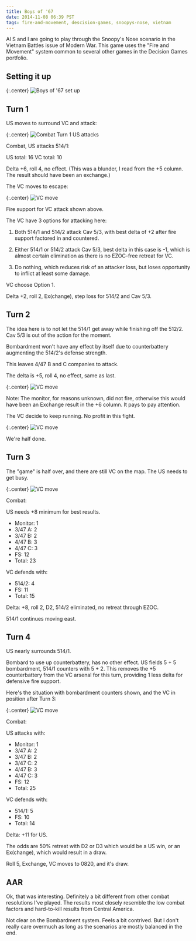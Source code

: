 ```yaml
---
title: Boys of '67
date: 2014-11-08 06:39 PST
tags: fire-and-movement, descision-games, snoopys-nose, vietnam
---
```


Al S and I are going to play through the Snoopy's Nose scenario in the
Vietnam Battles issue of Modern War. This game uses the "Fire and
Movement" system common to several other games in the Decision Games
portfolio.

## Setting it up


{:.center}
![Boys of '67 set up](/images/snoopys/boys_of_67_setup.jpg)


## Turn 1

US moves to surround VC and attack:

{:.center}
![Combat Turn 1 US attacks](/images/snoopys/boys67/turn_1_us_attacks.jpg)

Combat, US attacks 514/1:

US total: 16
VC total: 10

Delta +6, roll 4, no effect. (This was a blunder, I read from the +5
column. The result should have been an exchange.)

The VC moves to escape:

{:.center}
![VC move](/images/snoopys/boys67/turn_1_vc_move.jpg)

Fire support for VC attack shown above.

The VC have 3 options for attacking here:

1. Both 514/1 and 514/2 attack Cav 5/3, with best delta of +2 after fire
support factored in and countered.

2. Either 514/1 or 514/2 attack Cav 5/3, best delta in this case is -1,
   which is almost certain elimination as there is no EZOC-free retreat
   for VC.

3. Do nothing, which reduces risk of an attacker loss, but loses
   opportunity to inflict at least some damage.

VC choose Option 1.

Delta +2, roll 2, Ex(change), step loss for 514/2 and Cav 5/3.

## Turn 2

The idea here is to not let the 514/1 get away while finishing off the
512/2. Cav 5/3 is out of the action for the moment.

Bombardment won't have any effect by itself due to counterbattery
augmenting the 514/2's defense strength.

This leaves 4/47 B and C companies to attack.

The delta is +5, roll 4, no effect, same as last.

{:.center}
![VC move](/images/snoopys/boys67/us_turn_2.jpg)

Note: The monitor, for reasons unknown, did not fire, otherwise this
would have been an Exchange result in the +6 column. It pays to pay
attention.

The VC decide to keep running. No profit in this fight.

{:.center}
![VC move](/images/snoopys/boys67/vc_turn_2.jpg)

We're half done.


## Turn 3

The "game" is half over, and there are still VC on the map. The US needs
to get busy.

{:.center}
![VC move](/images/snoopys/boys67/us_turn_3.jpg)

Combat:

US needs +8 minimum for best results.

* Monitor: 1
* 3/47 A: 2
* 3/47 B: 2
* 4/47 B: 3
* 4/47 C: 3
* FS: 12
* Total: 23

VC defends with:

* 514/2: 4
* FS: 11
* Total: 15

Delta: +8, roll 2, D2, 514/2 eliminated, no retreat through EZOC.

514/1 continues moving east.

## Turn 4

US nearly surrounds 514/1.

Bombard to use up counterbattery, has no other effect. US fields 5 + 5
bombardment, 514/1 counters with 5 + 2. This removes the +5
counterbattery from the VC arsenal for this turn, providing 1 less delta
for defensive fire support.

Here's the situation with bombardment counters shown, and the VC in
position after Turn 3:

{:.center}
![VC move](/images/snoopys/boys67/us_turn_4.jpg)


Combat:

US attacks with:

* Monitor: 1
* 3/47 A: 2
* 3/47 B: 2
* 3/47 C: 2
* 4/47 B: 3
* 4/47 C: 3
* FS: 12
* Total: 25

VC defends with:

* 514/1: 5
* FS: 10
* Total: 14

Delta: +11 for US.

The odds are 50% retreat with D2 or D3 which would be a US win, or an
Ex(change), which would result in a draw.

Roll 5, Exchange, VC moves to 0820, and it's draw.

## AAR

Ok, that was interesting. Definitely a bit different from other combat
resolutions I've played. The results most closely resemble the low
combat factors and hard-to-kill results from Central America.

Not clear on the Bombardment system. Feels a bit contrived. But I don't
really care overmuch as long as the scenarios are mostly balanced in the
end.
